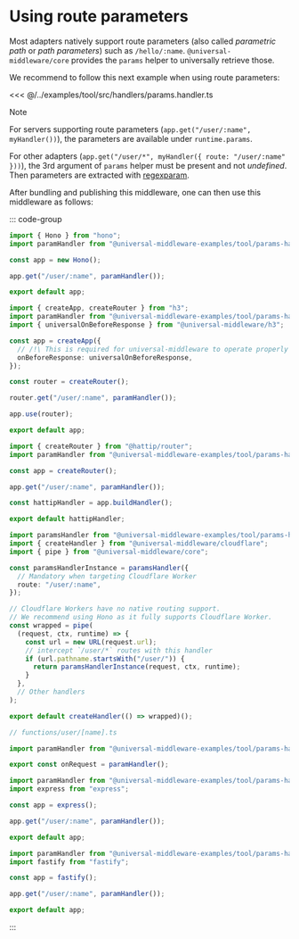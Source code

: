 # Using route parameters

Most adapters natively support route parameters (also called _parametric path_ or _path parameters_) such as `/hello/:name`.
`@universal-middleware/core` provides the `params` helper to universally retrieve those.

We recommend to follow this next example when using route parameters:

<<< @/../examples/tool/src/handlers/params.handler.ts

> [!NOTE]
> For servers supporting route parameters (`app.get("/user/:name", myHandler())`), the parameters are available under `runtime.params`.
> 
> For other adapters (`app.get("/user/*", myHandler({ route: "/user/:name" }))`), the 3rd argument of `params` helper must be present and not _undefined_.
> Then parameters are extracted with [regexparam](https://github.com/lukeed/regexparam).

After bundling and publishing this middleware, one can then use this middleware as follows:

::: code-group

```ts twoslash [hono.ts]
import { Hono } from "hono";
import paramHandler from "@universal-middleware-examples/tool/params-handler-hono";

const app = new Hono();

app.get("/user/:name", paramHandler());

export default app;
```

```ts twoslash [h3.ts]
import { createApp, createRouter } from "h3";
import paramHandler from "@universal-middleware-examples/tool/params-handler-h3";
import { universalOnBeforeResponse } from "@universal-middleware/h3";

const app = createApp({
  // /!\ This is required for universal-middleware to operate properly
  onBeforeResponse: universalOnBeforeResponse,
});

const router = createRouter();

router.get("/user/:name", paramHandler());

app.use(router);

export default app;
```

```ts twoslash [hattip.ts]
import { createRouter } from "@hattip/router";
import paramHandler from "@universal-middleware-examples/tool/params-handler-hattip";

const app = createRouter();

app.get("/user/:name", paramHandler());

const hattipHandler = app.buildHandler();

export default hattipHandler;
```

```ts twoslash [cloudflare-worker.ts]
import paramsHandler from "@universal-middleware-examples/tool/params-handler";
import { createHandler } from "@universal-middleware/cloudflare";
import { pipe } from "@universal-middleware/core";

const paramsHandlerInstance = paramsHandler({
  // Mandatory when targeting Cloudflare Worker
  route: "/user/:name",
});

// Cloudflare Workers have no native routing support.
// We recommend using Hono as it fully supports Cloudflare Worker.
const wrapped = pipe(
  (request, ctx, runtime) => {
    const url = new URL(request.url);
    // intercept `/user/*` routes with this handler
    if (url.pathname.startsWith("/user/")) {
      return paramsHandlerInstance(request, ctx, runtime);
    }
  },
  // Other handlers
);

export default createHandler(() => wrapped)();
```

```ts twoslash [cloudflare-pages]
// functions/user/[name].ts

import paramHandler from "@universal-middleware-examples/tool/params-handler-cloudflare-pages";

export const onRequest = paramHandler();
```

```ts twoslash [express.ts]
import paramHandler from "@universal-middleware-examples/tool/params-handler-express";
import express from "express";

const app = express();

app.get("/user/:name", paramHandler());

export default app;
```

```ts twoslash [fastify.ts]
import paramHandler from "@universal-middleware-examples/tool/params-handler-fastify";
import fastify from "fastify";

const app = fastify();

app.get("/user/:name", paramHandler());

export default app;
```

:::
